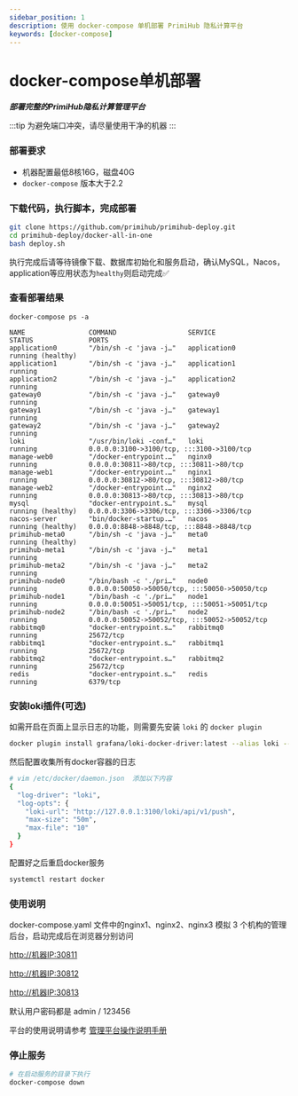 ```yaml
---
sidebar_position: 1
description: 使用 docker-compose 单机部署 PrimiHub 隐私计算平台
keywords: [docker-compose]
---
```


# docker-compose单机部署

***部署完整的PrimiHub隐私计算管理平台***

:::tip
为避免端口冲突，请尽量使用干净的机器
:::

### 部署要求

* 机器配置最低8核16G，磁盘40G
* `docker-compose` 版本大于2.2

### 下载代码，执行脚本，完成部署

```bash
git clone https://github.com/primihub/primihub-deploy.git
cd primihub-deploy/docker-all-in-one
bash deploy.sh
```

执行完成后请等待镜像下载、数据库初始化和服务启动，确认MySQL，Nacos，application等应用状态为`healthy`则启动完成✅

### 查看部署结果

```shell
docker-compose ps -a
```

```shell
NAME                COMMAND                  SERVICE             STATUS              PORTS
application0        "/bin/sh -c 'java -j…"   application0        running (healthy)   
application1        "/bin/sh -c 'java -j…"   application1        running             
application2        "/bin/sh -c 'java -j…"   application2        running             
gateway0            "/bin/sh -c 'java -j…"   gateway0            running             
gateway1            "/bin/sh -c 'java -j…"   gateway1            running             
gateway2            "/bin/sh -c 'java -j…"   gateway2            running             
loki                "/usr/bin/loki -conf…"   loki                running             0.0.0.0:3100->3100/tcp, :::3100->3100/tcp
manage-web0         "/docker-entrypoint.…"   nginx0              running             0.0.0.0:30811->80/tcp, :::30811->80/tcp
manage-web1         "/docker-entrypoint.…"   nginx1              running             0.0.0.0:30812->80/tcp, :::30812->80/tcp
manage-web2         "/docker-entrypoint.…"   nginx2              running             0.0.0.0:30813->80/tcp, :::30813->80/tcp
mysql               "docker-entrypoint.s…"   mysql               running (healthy)   0.0.0.0:3306->3306/tcp, :::3306->3306/tcp
nacos-server        "bin/docker-startup.…"   nacos               running (healthy)   0.0.0.0:8848->8848/tcp, :::8848->8848/tcp
primihub-meta0      "/bin/sh -c 'java -j…"   meta0               running (healthy)   
primihub-meta1      "/bin/sh -c 'java -j…"   meta1               running             
primihub-meta2      "/bin/sh -c 'java -j…"   meta2               running             
primihub-node0      "/bin/bash -c './pri…"   node0               running             0.0.0.0:50050->50050/tcp, :::50050->50050/tcp
primihub-node1      "/bin/bash -c './pri…"   node1               running             0.0.0.0:50051->50051/tcp, :::50051->50051/tcp
primihub-node2      "/bin/bash -c './pri…"   node2               running             0.0.0.0:50052->50052/tcp, :::50052->50052/tcp
rabbitmq0           "docker-entrypoint.s…"   rabbitmq0           running             25672/tcp
rabbitmq1           "docker-entrypoint.s…"   rabbitmq1           running             25672/tcp
rabbitmq2           "docker-entrypoint.s…"   rabbitmq2           running             25672/tcp
redis               "docker-entrypoint.s…"   redis               running             6379/tcp
```

### 安装loki插件(可选)

如需开启在页面上显示日志的功能，则需要先安装 `loki` 的 `docker plugin`

```bash
docker plugin install grafana/loki-docker-driver:latest --alias loki --grant-all-permissions
```

然后配置收集所有docker容器的日志

```bash
# vim /etc/docker/daemon.json  添加以下内容
{
  "log-driver": "loki",
  "log-opts": {
    "loki-url": "http://127.0.0.1:3100/loki/api/v1/push",
    "max-size": "50m",
    "max-file": "10"
  }
}
```

配置好之后重启docker服务

```bash
systemctl restart docker
```

### 使用说明

docker-compose.yaml 文件中的nginx1、nginx2、nginx3 模拟 3 个机构的管理后台，启动完成后在浏览器分别访问

<http://机器IP:30811>

<http://机器IP:30812>

<http://机器IP:30813>

默认用户密码都是 admin / 123456

平台的使用说明请参考 [管理平台操作说明手册](https://m74hgjmt55.feishu.cn/file/boxcnXqmyAG9VpqjaCb7RP7Isjg)

### 停止服务

```bash
# 在启动服务的目录下执行
docker-compose down
```
